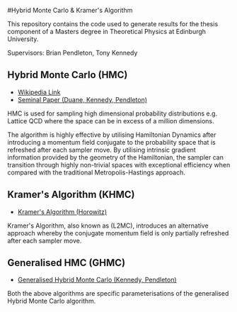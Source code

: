 #Hybrid Monte Carlo & Kramer's Algorithm

This repository contains the code used to generate results for the thesis component of a Masters degree in Theoretical Physics at Edinburgh University.

Supervisors: Brian Pendleton, Tony Kennedy

## Hybrid Monte Carlo (HMC)
 - [Wikipedia Link](https://en.wikipedia.org/wiki/Hybrid_Monte_Carlo)
 - [Seminal Paper (Duane, Kennedy, Pendleton)](http://www.sciencedirect.com/science/article/pii/037026938791197X)
 
HMC is used for sampling high dimensional probability distributions e.g. Lattice QCD where the space can be in excess of a million dimensions. 

The algorithm is highly effective by utilising Hamiltonian Dynamics after introducing a momentum field conjugate to the probability space that is refreshed after each sampler move. By utilising intrinsic gradient information provided by the geometry of the Hamiltonian, the sampler can transition through highly non-trivial spaces with exceptional efficiency when compared with the traditional Metropolis-Hastings approach.

## Kramer's Algorithm (KHMC)
 - [Kramer's Algorithm (Horowitz)](http://www.sciencedirect.com/science/article/pii/0370269391908125)
 
Kramer's Algorithm, also known as (L2MC), introduces an alternative approach whereby the conjugate momentum field is only partially refreshed after each sampler move.

## Generalised HMC (GHMC)
 - [Generalised Hybrid Monte Carlo (Kennedy, Pendleton)](http://www2.ph.ed.ac.uk/~adk/exact.pdf)

Both the above algorithms are specific parameterisations of the generalised Hybrid Monte Carlo algorithm.
